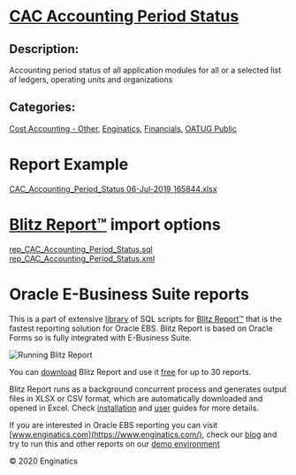 # [CAC Accounting Period Status](https://www.enginatics.com/reports/cac-accounting-period-status)
## Description: 
Accounting period status of all application modules for all or a selected list of ledgers, operating units and organizations
## Categories: 
[Cost Accounting - Other](https://www.enginatics.com/library/?pg=1&category[]=Cost+Accounting+-+Other), [Enginatics](https://www.enginatics.com/library/?pg=1&category[]=Enginatics), [Financials](https://www.enginatics.com/library/?pg=1&category[]=Financials), [OATUG Public](https://www.enginatics.com/library/?pg=1&category[]=OATUG+Public)
# Report Example
[CAC_Accounting_Period_Status 06-Jul-2019 165844.xlsx](https://www.enginatics.com/example/cac-accounting-period-status)
# [Blitz Report™](https://www.enginatics.com/blitz-report) import options
[rep_CAC_Accounting_Period_Status.sql](https://www.enginatics.com/export/cac-accounting-period-status)\
[rep_CAC_Accounting_Period_Status.xml](https://www.enginatics.com/xml/cac-accounting-period-status)
# Oracle E-Business Suite reports

This is a part of extensive [library](https://www.enginatics.com/library/) of SQL scripts for [Blitz Report™](https://www.enginatics.com/blitz-report/) that is the fastest reporting solution for Oracle EBS. Blitz Report is based on Oracle Forms so is fully integrated with E-Business Suite. 

![Running Blitz Report](https://www.enginatics.com/wp-content/uploads/2018/01/Running-blitz-report.png) 

You can [download](https://www.enginatics.com/download/) Blitz Report and use it [free](https://www.enginatics.com/pricing/) for up to 30 reports. 

Blitz Report runs as a background concurrent process and generates output files in XLSX or CSV format, which are automatically downloaded and opened in Excel. Check [installation](https://www.enginatics.com/installation-guide/) and [user](https://www.enginatics.com/user-guide/) guides for more details.

If you are interested in Oracle EBS reporting you can visit [www.enginatics.com](https://www.enginatics.com/), check our [blog](https://www.enginatics.com/blog) and try to run this and other reports on our [demo environment](http://demo.enginatics.com/)

© 2020 Enginatics